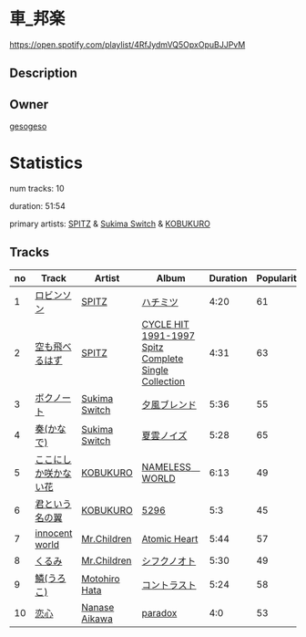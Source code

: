 # 車_邦楽
https://open.spotify.com/playlist/4RfJydmVQ5OpxOpuBJJPvM

## Description


## Owner
[gesogeso](https://open.spotify.com/user/llc1xxsoknqgh69956sifvyi5)

# Statistics
num tracks: 10

duration: 51:54

primary artists: [SPITZ](https://open.spotify.com/artist/5kjGRHClVacSyllOUqU1S0) & [Sukima Switch](https://open.spotify.com/artist/0wRzWf3I4lUl9hdFF5uL0m) & [KOBUKURO](https://open.spotify.com/artist/0llYwFIMgF9Jzmp4ZY7wbr)

## Tracks
| no | Track | Artist | Album | Duration | Popularity |
| -- | ----- | ------ | ----- | -------- | ---------- |
| 1 | [ロビンソン](https://open.spotify.com/track/0sVnyL71jTOuMt9TZ59bws) | [SPITZ](https://open.spotify.com/artist/5kjGRHClVacSyllOUqU1S0) | [ハチミツ](https://open.spotify.com/album/4mz1WjnsW88FxFfvtrfIAd) | 4:20 | 61 |
| 2 | [空も飛べるはず](https://open.spotify.com/track/3P2aSkjcbUYbcYr13EFE8n) | [SPITZ](https://open.spotify.com/artist/5kjGRHClVacSyllOUqU1S0) | [CYCLE HIT 1991-1997 Spitz Complete Single Collection](https://open.spotify.com/album/3NeCEuCl6zGwSVrM7X5JVZ) | 4:31 | 63 |
| 3 | [ボクノート](https://open.spotify.com/track/72t8Apk92BNOE9iWiVfRG9) | [Sukima Switch](https://open.spotify.com/artist/0wRzWf3I4lUl9hdFF5uL0m) | [夕風ブレンド](https://open.spotify.com/album/1augQyrMkhybkaINaxUyVL) | 5:36 | 55 |
| 4 | [奏(かなで)](https://open.spotify.com/track/5RbMlPFL4gVyEHW2lEOuzG) | [Sukima Switch](https://open.spotify.com/artist/0wRzWf3I4lUl9hdFF5uL0m) | [夏雲ノイズ](https://open.spotify.com/album/3YV5ztLRDjPYgtVvu8LswR) | 5:28 | 65 |
| 5 | [ここにしか咲かない花](https://open.spotify.com/track/72hNepjvepk9pKEcnGOs2f) | [KOBUKURO](https://open.spotify.com/artist/0llYwFIMgF9Jzmp4ZY7wbr) | [NAMELESS　WORLD](https://open.spotify.com/album/4aD2P4IT3O69rPMMKDpb51) | 6:13 | 49 |
| 6 | [君という名の翼](https://open.spotify.com/track/6HN2uyyO6Wlbyp5qnooNpn) | [KOBUKURO](https://open.spotify.com/artist/0llYwFIMgF9Jzmp4ZY7wbr) | [5296](https://open.spotify.com/album/5SYDyo0kGTuBJ9FJoBhmNn) | 5:3 | 45 |
| 7 | [innocent world](https://open.spotify.com/track/1MbgBrof1GjPcylNJeeO1x) | [Mr.Children](https://open.spotify.com/artist/1qma7XhwZotCAucL7NHVLY) | [Atomic Heart](https://open.spotify.com/album/0npXn8M40TePq8vC3uwS2z) | 5:44 | 57 |
| 8 | [くるみ](https://open.spotify.com/track/4zSHsM9GgLw5kJ5c88WOxr) | [Mr.Children](https://open.spotify.com/artist/1qma7XhwZotCAucL7NHVLY) | [シフクノオト](https://open.spotify.com/album/3NVHzEmbCyIfyErbNROeAz) | 5:30 | 49 |
| 9 | [鱗(うろこ)](https://open.spotify.com/track/4IubwxgmXeZtDtYjTaT9gN) | [Motohiro Hata](https://open.spotify.com/artist/706WzkJEacBrtkHKRpBU2q) | [コントラスト](https://open.spotify.com/album/3zQQfkeOgbjCwjA2585J0P) | 5:24 | 58 |
| 10 | [恋心](https://open.spotify.com/track/5uahx7d4O9N8Si9TFTuIMj) | [Nanase Aikawa](https://open.spotify.com/artist/2RNdF99wgP5ikh7fIJ0DIk) | [paradox](https://open.spotify.com/album/5zTUmtgNx0NSc4Ys76oo42) | 4:0 | 53 |
        
